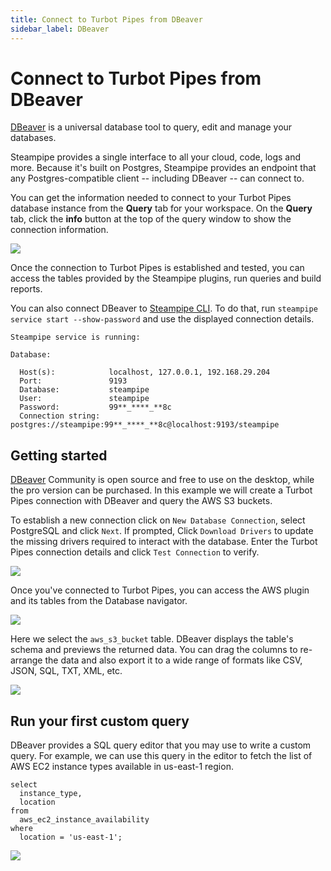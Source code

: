 ```yaml
---
title: Connect to Turbot Pipes from DBeaver
sidebar_label: DBeaver
---
```


# Connect to Turbot Pipes from DBeaver

[DBeaver](https://dbeaver.io/) is a universal database tool to query, edit and
manage your databases.

Steampipe provides a single interface to all your cloud, code, logs and more.
Because it's built on Postgres, Steampipe provides an endpoint that any
Postgres-compatible client -- including DBeaver -- can connect to.

You can get the information needed to connect to your Turbot Pipes database instance from the **Query** tab for your workspace.  On the **Query** tab, click the **info** button at the top of the query window to show the connection information. 

![](/images/docs/pipes/query-info-connect.png)

Once the connection to Turbot Pipes is established and tested, you can access
the tables provided by the Steampipe plugins, run queries and build reports.

You can also connect DBeaver to [Steampipe CLI](https://steampipe.io/downloads).
To do that, run `steampipe service start --show-password` and use the displayed
connection details.

```
Steampipe service is running:

Database:

  Host(s):            localhost, 127.0.0.1, 192.168.29.204
  Port:               9193
  Database:           steampipe
  User:               steampipe
  Password:           99**_****_**8c
  Connection string:  postgres://steampipe:99**_****_**8c@localhost:9193/steampipe
```

## Getting started

[DBeaver](https://dbeaver.io/download/) Community is open source and free to use
on the desktop, while the pro version can be purchased. In this example we will
create a Turbot Pipes connection with DBeaver and query the AWS S3 buckets.

To establish a new connection click on `New Database Connection`, select
PostgreSQL and click `Next`. If prompted, Click `Download Drivers` to update the
missing drivers required to interact with the database. Enter the Turbot Pipes
connection details and click `Test Connection` to verify.

<div style={{"marginTop":"1em", "marginBottom":"1em", "width":"90%"}}>
<img src="/images/docs/pipes/dbeaver-connection-success.png" />
</div>

Once you've connected to Turbot Pipes, you can access the AWS plugin and its
tables from the Database navigator.

<div style={{"marginTop":"1em", "marginBottom":"1em", "width":"50%"}}>
<img src="/images/docs/pipes/dbeaver-database-navigator.png" />
</div>

Here we select the `aws_s3_bucket` table. DBeaver displays the table's schema
and previews the returned data. You can drag the columns to re-arrange the data
and also export it to a wide range of formats like CSV, JSON, SQL, TXT, XML,
etc.

<div style={{"marginTop":"1em", "marginBottom":"1em", "width":"90%"}}>
<img src="/images/docs/pipes/dbeaver-bucket-query-result.png" />
</div>

## Run your first custom query

DBeaver provides a SQL query editor that you may use to write a custom query.
For example, we can use this query in the editor to fetch the list of AWS EC2
instance types available in us-east-1 region.

```
select
  instance_type,
  location
from
  aws_ec2_instance_availability
where
  location = 'us-east-1';
```

<div style={{"marginTop":"1em", "marginBottom":"1em", "width":"90%"}}>
<img src="/images/docs/pipes/dbeaver-custom-query-result.png" />
</div>
